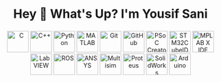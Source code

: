 <h1 align="center">Hey 👋 What's Up? I'm Yousif Sani</h1>

###

<div align="center">
  <!-- Programming Languages -->
  <img src="https://skillicons.dev/icons?i=c" height="50" alt="C" />
  <img src="https://skillicons.dev/icons?i=cpp" height="50" alt="C++" />
  <img src="https://skillicons.dev/icons?i=py" height="50" alt="Python" />
  <img src="https://cdn.jsdelivr.net/gh/devicons/devicon/icons/matlab/matlab-original.svg" height="50" alt="MATLAB" />

  <!-- Version Control -->
  <img src="https://skillicons.dev/icons?i=git" height="50" alt="Git" />
  <img src="https://skillicons.dev/icons?i=github" height="50" alt="GitHub" />

  <!-- Microcontroller IDEs -->
  <img src="https://upload.wikimedia.org/wikipedia/commons/5/54/PSoC_Creator_Icon.png" height="50" alt="PSoC Creator" />
  <img src="https://upload.wikimedia.org/wikipedia/commons/b/b0/STM32CubeIDE_Logo.png" height="50" alt="STM32CubeIDE" />
  <img src="https://upload.wikimedia.org/wikipedia/en/c/c5/MPLAB_X_IDE_Logo.png" height="50" alt="MPLAB X IDE" />

  <!-- Automation & Robotics -->
  <img src="https://upload.wikimedia.org/wikipedia/commons/6/6a/National_Instruments_logo.svg" height="50" alt="LabVIEW" />
  <img src="https://upload.wikimedia.org/wikipedia/commons/b/bb/Robot_Operating_System_logo.svg" height="50" alt="ROS" />

  <!-- Simulation / Design -->
  <img src="https://upload.wikimedia.org/wikipedia/commons/e/e9/Ansys_logo.svg" height="50" alt="ANSYS" />
  <img src="https://upload.wikimedia.org/wikipedia/commons/b/b6/National_Instruments_Multisim_Logo.png" height="50" alt="Multisim" />
  <img src="https://upload.wikimedia.org/wikipedia/commons/2/23/Proteus_logo.svg" height="50" alt="Proteus" />
  <img src="https://img.icons8.com/color/48/solidworks.png" height="50" alt="SolidWorks" />
  <img src="https://img.icons8.com/color/48/000000/arduino.png" height="50" alt="Arduino" />
</div>
